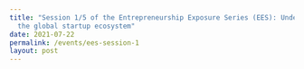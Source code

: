 ```yaml
---
title: "Session 1/5 of the Entrepreneurship Exposure Series (EES): Understand
  the global startup ecosystem"
date: 2021-07-22
permalink: /events/ees-session-1
layout: post
---
```

